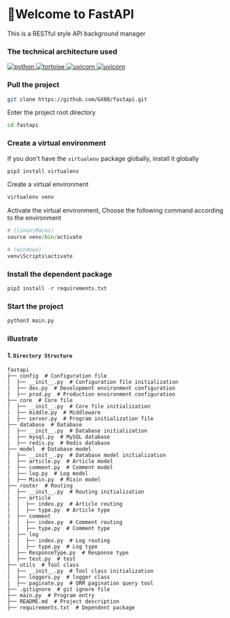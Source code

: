 👋Welcome to FastAPI
=======
This is a RESTful style API background manager

### The technical architecture used

<p>
    <a href="https://www.python.org/">
        <img src="https://img.shields.io/badge/python-3.10-blue" alt="python">
    </a>
    <a href="https://tortoise.github.io/">
        <img src="https://img.shields.io/badge/tortoise--orm-0.19.3-lightgrey" alt="tortoise">
    </a>
    <a href="https://www.uvicorn.org/">
        <img src="https://img.shields.io/badge/uvicorn-0.21.0-%23fff" alt="uvicorn">
    </a>
    <a href="https://pypi.org/project/redis/">
        <img src="https://img.shields.io/badge/redis-4.5.4-critical" alt="uvicorn">
    </a>
</p>

### Pull the project

```bash
git clone https://github.com/GX88/fastapi.git
```

Enter the project root directory
```bash
cd fastapi
```

### Create a virtual environment
If you don't have the `virtualenv` package globally, install it globally
```python
pip3 install virtualenv
```

Create a virtual environment
```python
virtualenv venv
```

Activate the virtual environment, Choose the following command according to the environment
```python
# (linux\Macos)
source venv/bin/activate

# (windows)
venv\Scripts\activate
```

### Install the dependent package
```python
pip3 install -r requirements.txt
```

### Start the project
```python
python3 main.py
```

### illustrate
#### 1. `Directory Structure`

```
fastapi
├── config  # Configuration file
│  ├── __init__.py  # Configuration file initialization
|  ├── dev.py  # Development environment configuration
|  ├── prod.py  # Production environment configuration
├── core  # Core file
│  ├── __init__.py  # Core file initialization
|  ├── middle.py  # Middleware
|  ├── server.py  # Program initialization file
├── database  # Database
│  ├── __init__.py  # Database initialization
|  ├── mysql.py  # MySQL database
|  ├── redis.py  # Redis database
├── model  # Database model
│  ├── __init__.py  # Database model initialization
|  ├── article.py  # Article model
|  ├── comment.py  # Comment model
|  ├── log.py  # Log model
|  ├── Mixin.py  # Mixin model
├── router  # Routing
│  ├── __init__.py  # Routing initialization
|  ├── article
|  │  ├── index.py  # Article routing
|  │  ├── type.py  # Article type
|  ├── comment
|  │  ├── index.py  # Comment routing
|  │  ├── type.py  # Comment type
|  ├── log
|  │  ├── index.py  # Log routing
|  │  ├── type.py  # Log type
│  ├── ResponseType.py  # Response type
│  ├── test.py  # test 
├── utils  # Tool class
│  ├── __init__.py  # Tool class initialization
|  ├── loggers.py  # logger class
|  ├── paginate.py  # ORM pagination query tool
├── .gitignore  # git ignore file
├── main.py  # Program entry
├── README.md  # Project description
├── requirements.txt  # Dependent package
```